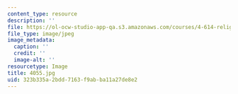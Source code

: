 ```yaml
---
content_type: resource
description: ''
file: https://ol-ocw-studio-app-qa.s3.amazonaws.com/courses/4-614-religious-architecture-and-islamic-cultures-fall-2002/323b335a2bdd7163f9abba11a27de8e2_4055.jpg
file_type: image/jpeg
image_metadata:
  caption: ''
  credit: ''
  image-alt: ''
resourcetype: Image
title: 4055.jpg
uid: 323b335a-2bdd-7163-f9ab-ba11a27de8e2
---
```

